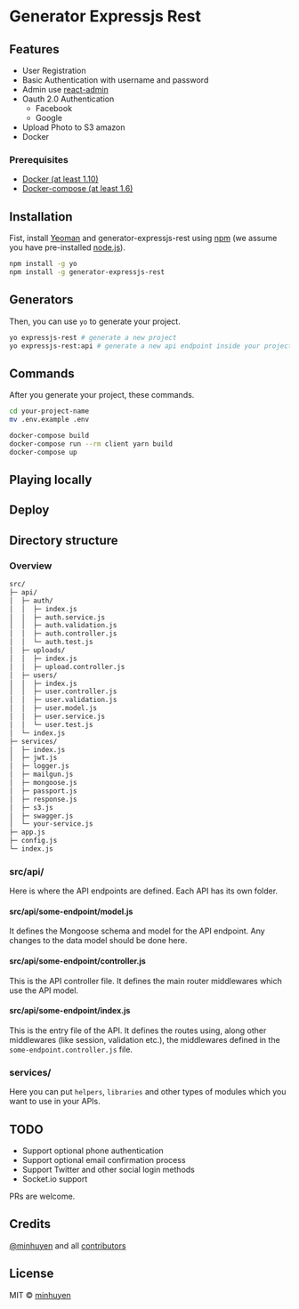 # Generator Expressjs Rest

## Features

- User Registration
- Basic Authentication with username and password
- Admin use [react-admin](https://github.com/marmelab/react-admin)
- Oauth 2.0 Authentication
  - Facebook
  - Google
- Upload Photo to S3 amazon
- Docker

### Prerequisites

- [Docker (at least 1.10)](https://www.docker.com/)
- [Docker-compose (at least 1.6)](https://docs.docker.com/compose/install/)

## Installation

Fist, install [Yeoman](http://yeoman.io) and generator-expressjs-rest using [npm](https://www.npmjs.com/) (we assume you have pre-installed [node.js](https://nodejs.org/)).

```bash
npm install -g yo
npm install -g generator-expressjs-rest
```

## Generators

Then, you can use `yo` to generate your project.

```bash
yo expressjs-rest # generate a new project
yo expressjs-rest:api # generate a new api endpoint inside your project
```

## Commands

After you generate your project, these commands.

```bash
cd your-project-name
mv .env.example .env

docker-compose build
docker-compose run --rm client yarn build
docker-compose up
```

## Playing locally

## Deploy

## Directory structure

### Overview

```bash
src/
├─ api/
│  ├─ auth/
│  │  ├─ index.js
│  │  ├─ auth.service.js
│  │  ├─ auth.validation.js
│  │  ├─ auth.controller.js
│  │  └─ auth.test.js
│  ├─ uploads/
│  │  ├─ index.js
│  │  ├─ upload.controller.js
│  ├─ users/
│  │  ├─ index.js
│  │  ├─ user.controller.js
│  │  ├─ user.validation.js
│  │  ├─ user.model.js
│  │  ├─ user.service.js
│  │  └─ user.test.js
│  └─ index.js
├─ services/
│  ├─ index.js
│  ├─ jwt.js
│  ├─ logger.js
│  ├─ mailgun.js
│  ├─ mongoose.js
│  ├─ passport.js
│  ├─ response.js
│  ├─ s3.js
│  ├─ swagger.js
│  └─ your-service.js
├─ app.js
├─ config.js
└─ index.js
```

### src/api/

Here is where the API endpoints are defined. Each API has its own folder.

#### src/api/some-endpoint/model.js

It defines the Mongoose schema and model for the API endpoint. Any changes to the data model should be done here.

#### src/api/some-endpoint/controller.js

This is the API controller file. It defines the main router middlewares which use the API model.

#### src/api/some-endpoint/index.js

This is the entry file of the API. It defines the routes using, along other middlewares (like session, validation etc.), the middlewares defined in the `some-endpoint.controller.js` file.

### services/

Here you can put `helpers`, `libraries` and other types of modules which you want to use in your APIs.

## TODO

- Support optional phone authentication
- Support optional email confirmation process
- Support Twitter and other social login methods
- Socket.io support

PRs are welcome.

## Credits

[@minhuyen](https://github.com/minhuyen) and all [contributors](https://github.com/minhuyen/generator-express-api/graphs/contributors)

## License

MIT © [minhuyen](https://github.com/minhuyen)
